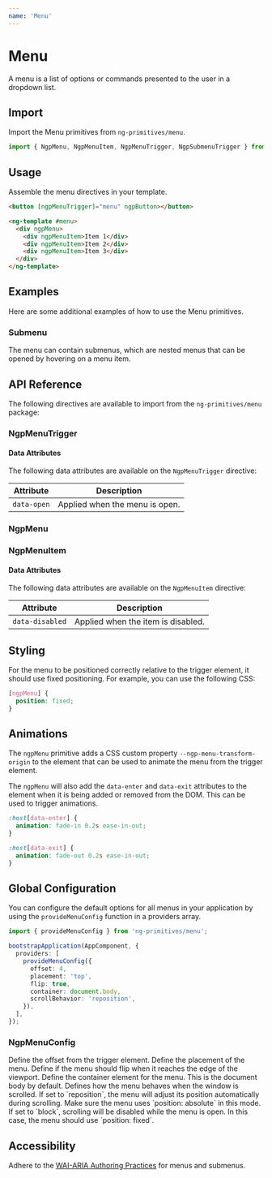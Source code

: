```yaml
---
name: 'Menu'
---
```


# Menu

A menu is a list of options or commands presented to the user in a dropdown list.

<docs-example name="menu"></docs-example>

## Import

Import the Menu primitives from `ng-primitives/menu`.

```ts
import { NgpMenu, NgpMenuItem, NgpMenuTrigger, NgpSubmenuTrigger } from 'ng-primitives/menu';
```

## Usage

Assemble the menu directives in your template.

```html
<button [ngpMenuTrigger]="menu" ngpButton></button>

<ng-template #menu>
  <div ngpMenu>
    <div ngpMenuItem>Item 1</div>
    <div ngpMenuItem>Item 2</div>
    <div ngpMenuItem>Item 3</div>
  </div>
</ng-template>
```

## Examples

Here are some additional examples of how to use the Menu primitives.

### Submenu

The menu can contain submenus, which are nested menus that can be opened by hovering on a menu item.

<docs-example name="submenu"></docs-example>

## API Reference

The following directives are available to import from the `ng-primitives/menu` package:

### NgpMenuTrigger

<api-docs name="NgpMenuTrigger"></api-docs>

#### Data Attributes

The following data attributes are available on the `NgpMenuTrigger` directive:

| Attribute   | Description                    |
| ----------- | ------------------------------ |
| `data-open` | Applied when the menu is open. |

### NgpMenu

<api-docs name="NgpMenu"></api-docs>

### NgpMenuItem

<api-docs name="NgpMenuItem"></api-docs>

#### Data Attributes

The following data attributes are available on the `NgpMenuItem` directive:

| Attribute       | Description                        |
| --------------- | ---------------------------------- |
| `data-disabled` | Applied when the item is disabled. |

## Styling

For the menu to be positioned correctly relative to the trigger element, it should use fixed positioning. For example, you can use the following CSS:

```css
[ngpMenu] {
  position: fixed;
}
```

## Animations

The `ngpMenu` primitive adds a CSS custom property `--ngp-menu-transform-origin` to the element that can be used to animate the menu from the trigger element.

The `ngpMenu` will also add the `data-enter` and `data-exit` attributes to the element when it is being added or removed from the DOM. This can be used to trigger animations.

```css
:host[data-enter] {
  animation: fade-in 0.2s ease-in-out;
}

:host[data-exit] {
  animation: fade-out 0.2s ease-in-out;
}
```

## Global Configuration

You can configure the default options for all menus in your application by using the `provideMenuConfig` function in a providers array.

```ts
import { provideMenuConfig } from 'ng-primitives/menu';

bootstrapApplication(AppComponent, {
  providers: [
    provideMenuConfig({
      offset: 4,
      placement: 'top',
      flip: true,
      container: document.body,
      scrollBehavior: 'reposition',
    }),
  ],
});
```

### NgpMenuConfig

<prop-details name="offset" type="number">
  Define the offset from the trigger element.
</prop-details>

<prop-details name="placement" type="'top' | 'right' | 'bottom' | 'left'">
  Define the placement of the menu.
</prop-details>

<prop-details name="flip" type="boolean">
  Define if the menu should flip when it reaches the edge of the viewport.
</prop-details>

<prop-details name="container" type="HTMLElement">
  Define the container element for the menu. This is the document body by default.
</prop-details>

<prop-details name="scrollBehavior" type="reposition | block">
Defines how the menu behaves when the window is scrolled. If set to `reposition`, the menu will adjust its position automatically during scrolling. Make sure the menu uses `position: absolute` in this mode. If set to `block`, scrolling will be disabled while the menu is open. In this case, the menu should use `position: fixed`.
</prop-details>

## Accessibility

Adhere to the [WAI-ARIA Authoring Practices](https://www.w3.org/WAI/ARIA/apg/patterns/menu-button/) for menus and submenus.
